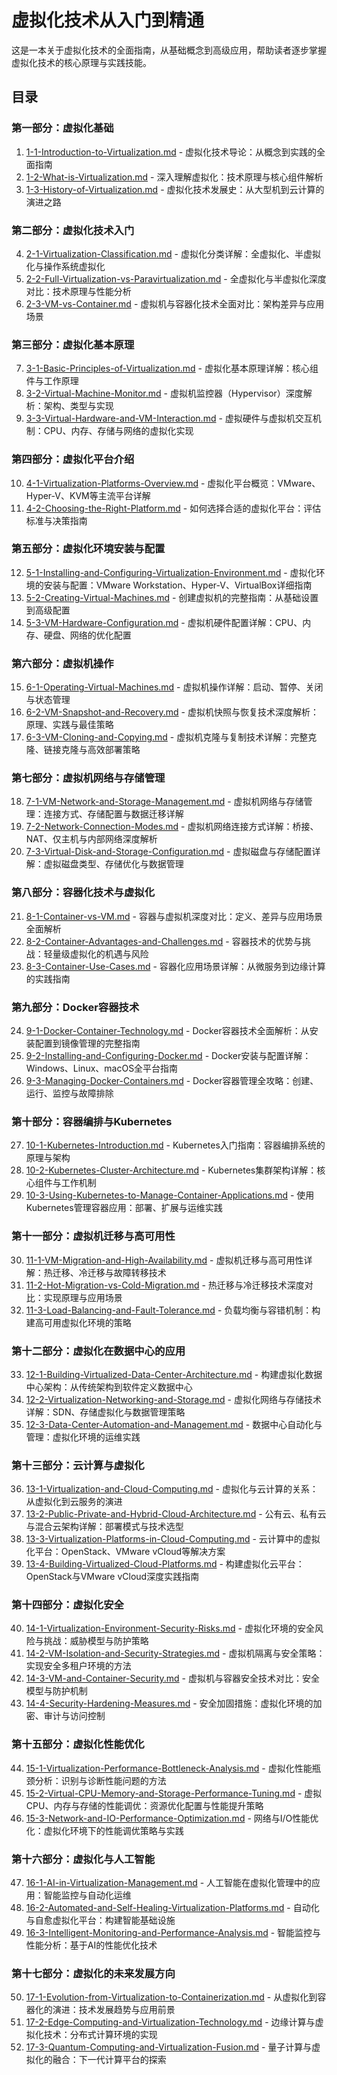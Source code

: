 # 虚拟化技术从入门到精通

这是一本关于虚拟化技术的全面指南，从基础概念到高级应用，帮助读者逐步掌握虚拟化技术的核心原理与实践技能。

## 目录

### 第一部分：虚拟化基础

1. [1-1-Introduction-to-Virtualization.md](file:///d:/github/book-it-vm/1-1-Introduction-to-Virtualization.md) - 虚拟化技术导论：从概念到实践的全面指南
2. [1-2-What-is-Virtualization.md](file:///d:/github/book-it-vm/1-2-What-is-Virtualization.md) - 深入理解虚拟化：技术原理与核心组件解析
3. [1-3-History-of-Virtualization.md](file:///d:/github/book-it-vm/1-3-History-of-Virtualization.md) - 虚拟化技术发展史：从大型机到云计算的演进之路

### 第二部分：虚拟化技术入门

4. [2-1-Virtualization-Classification.md](file:///d:/github/book-it-vm/2-1-Virtualization-Classification.md) - 虚拟化分类详解：全虚拟化、半虚拟化与操作系统虚拟化
5. [2-2-Full-Virtualization-vs-Paravirtualization.md](file:///d:/github/book-it-vm/2-2-Full-Virtualization-vs-Paravirtualization.md) - 全虚拟化与半虚拟化深度对比：技术原理与性能分析
6. [2-3-VM-vs-Container.md](file:///d:/github/book-it-vm/2-3-VM-vs-Container.md) - 虚拟机与容器化技术全面对比：架构差异与应用场景

### 第三部分：虚拟化基本原理

7. [3-1-Basic-Principles-of-Virtualization.md](file:///d:/github/book-it-vm/3-1-Basic-Principles-of-Virtualization.md) - 虚拟化基本原理详解：核心组件与工作原理
8. [3-2-Virtual-Machine-Monitor.md](file:///d:/github/book-it-vm/3-2-Virtual-Machine-Monitor.md) - 虚拟机监控器（Hypervisor）深度解析：架构、类型与实现
9. [3-3-Virtual-Hardware-and-VM-Interaction.md](file:///d:/github/book-it-vm/3-3-Virtual-Hardware-and-VM-Interaction.md) - 虚拟硬件与虚拟机交互机制：CPU、内存、存储与网络的虚拟化实现

### 第四部分：虚拟化平台介绍

10. [4-1-Virtualization-Platforms-Overview.md](file:///d:/github/book-it-vm/4-1-Virtualization-Platforms-Overview.md) - 虚拟化平台概览：VMware、Hyper-V、KVM等主流平台详解
11. [4-2-Choosing-the-Right-Platform.md](file:///d:/github/book-it-vm/4-2-Choosing-the-Right-Platform.md) - 如何选择合适的虚拟化平台：评估标准与决策指南

### 第五部分：虚拟化环境安装与配置

12. [5-1-Installing-and-Configuring-Virtualization-Environment.md](file:///d:/github/book-it-vm/5-1-Installing-and-Configuring-Virtualization-Environment.md) - 虚拟化环境的安装与配置：VMware Workstation、Hyper-V、VirtualBox详细指南
13. [5-2-Creating-Virtual-Machines.md](file:///d:/github/book-it-vm/5-2-Creating-Virtual-Machines.md) - 创建虚拟机的完整指南：从基础设置到高级配置
14. [5-3-VM-Hardware-Configuration.md](file:///d:/github/book-it-vm/5-3-VM-Hardware-Configuration.md) - 虚拟机硬件配置详解：CPU、内存、硬盘、网络的优化配置

### 第六部分：虚拟机操作

15. [6-1-Operating-Virtual-Machines.md](file:///d:/github/book-it-vm/6-1-Operating-Virtual-Machines.md) - 虚拟机操作详解：启动、暂停、关闭与状态管理
16. [6-2-VM-Snapshot-and-Recovery.md](file:///d:/github/book-it-vm/6-2-VM-Snapshot-and-Recovery.md) - 虚拟机快照与恢复技术深度解析：原理、实践与最佳策略
17. [6-3-VM-Cloning-and-Copying.md](file:///d:/github/book-it-vm/6-3-VM-Cloning-and-Copying.md) - 虚拟机克隆与复制技术详解：完整克隆、链接克隆与高效部署策略

### 第七部分：虚拟机网络与存储管理

18. [7-1-VM-Network-and-Storage-Management.md](file:///d:/github/book-it-vm/7-1-VM-Network-and-Storage-Management.md) - 虚拟机网络与存储管理：连接方式、存储配置与数据迁移详解
19. [7-2-Network-Connection-Modes.md](file:///d:/github/book-it-vm/7-2-Network-Connection-Modes.md) - 虚拟机网络连接方式详解：桥接、NAT、仅主机与内部网络深度解析
20. [7-3-Virtual-Disk-and-Storage-Configuration.md](file:///d:/github/book-it-vm/7-3-Virtual-Disk-and-Storage-Configuration.md) - 虚拟磁盘与存储配置详解：虚拟磁盘类型、存储优化与数据管理

### 第八部分：容器化技术与虚拟化

21. [8-1-Container-vs-VM.md](file:///d:/github/book-it-vm/8-1-Container-vs-VM.md) - 容器与虚拟机深度对比：定义、差异与应用场景全面解析
22. [8-2-Container-Advantages-and-Challenges.md](file:///d:/github/book-it-vm/8-2-Container-Advantages-and-Challenges.md) - 容器技术的优势与挑战：轻量级虚拟化的机遇与风险
23. [8-3-Container-Use-Cases.md](file:///d:/github/book-it-vm/8-3-Container-Use-Cases.md) - 容器化应用场景详解：从微服务到边缘计算的实践指南

### 第九部分：Docker容器技术

24. [9-1-Docker-Container-Technology.md](file:///d:/github/book-it-vm/9-1-Docker-Container-Technology.md) - Docker容器技术全面解析：从安装配置到镜像管理的完整指南
25. [9-2-Installing-and-Configuring-Docker.md](file:///d:/github/book-it-vm/9-2-Installing-and-Configuring-Docker.md) - Docker安装与配置详解：Windows、Linux、macOS全平台指南
26. [9-3-Managing-Docker-Containers.md](file:///d:/github/book-it-vm/9-3-Managing-Docker-Containers.md) - Docker容器管理全攻略：创建、运行、监控与故障排除

### 第十部分：容器编排与Kubernetes

27. [10-1-Kubernetes-Introduction.md](file:///d:/github/book-it-vm/10-1-Kubernetes-Introduction.md) - Kubernetes入门指南：容器编排系统的原理与架构
28. [10-2-Kubernetes-Cluster-Architecture.md](file:///d:/github/book-it-vm/10-2-Kubernetes-Cluster-Architecture.md) - Kubernetes集群架构详解：核心组件与工作机制
29. [10-3-Using-Kubernetes-to-Manage-Container-Applications.md](file:///d:/github/book-it-vm/10-3-Using-Kubernetes-to-Manage-Container-Applications.md) - 使用Kubernetes管理容器应用：部署、扩展与运维实践

### 第十一部分：虚拟机迁移与高可用性

30. [11-1-VM-Migration-and-High-Availability.md](file:///d:/github/book-it-vm/11-1-VM-Migration-and-High-Availability.md) - 虚拟机迁移与高可用性详解：热迁移、冷迁移与故障转移技术
31. [11-2-Hot-Migration-vs-Cold-Migration.md](file:///d:/github/book-it-vm/11-2-Hot-Migration-vs-Cold-Migration.md) - 热迁移与冷迁移技术深度对比：实现原理与应用场景
32. [11-3-Load-Balancing-and-Fault-Tolerance.md](file:///d:/github/book-it-vm/11-3-Load-Balancing-and-Fault-Tolerance.md) - 负载均衡与容错机制：构建高可用虚拟化环境的策略

### 第十二部分：虚拟化在数据中心的应用

33. [12-1-Building-Virtualized-Data-Center-Architecture.md](file:///d:/github/book-it-vm/12-1-Building-Virtualized-Data-Center-Architecture.md) - 构建虚拟化数据中心架构：从传统架构到软件定义数据中心
34. [12-2-Virtualization-Networking-and-Storage.md](file:///d:/github/book-it-vm/12-2-Virtualization-Networking-and-Storage.md) - 虚拟化网络与存储技术详解：SDN、存储虚拟化与数据管理策略
35. [12-3-Data-Center-Automation-and-Management.md](file:///d:/github/book-it-vm/12-3-Data-Center-Automation-and-Management.md) - 数据中心自动化与管理：虚拟化环境的运维实践

### 第十三部分：云计算与虚拟化

36. [13-1-Virtualization-and-Cloud-Computing.md](file:///d:/github/book-it-vm/13-1-Virtualization-and-Cloud-Computing.md) - 虚拟化与云计算的关系：从虚拟化到云服务的演进
37. [13-2-Public-Private-and-Hybrid-Cloud-Architecture.md](file:///d:/github/book-it-vm/13-2-Public-Private-and-Hybrid-Cloud-Architecture.md) - 公有云、私有云与混合云架构详解：部署模式与技术选型
38. [13-3-Virtualization-Platforms-in-Cloud-Computing.md](file:///d:/github/book-it-vm/13-3-Virtualization-Platforms-in-Cloud-Computing.md) - 云计算中的虚拟化平台：OpenStack、VMware vCloud等解决方案
39. [13-4-Building-Virtualized-Cloud-Platforms.md](file:///d:/github/book-it-vm/13-4-Building-Virtualized-Cloud-Platforms.md) - 构建虚拟化云平台：OpenStack与VMware vCloud深度实践指南

### 第十四部分：虚拟化安全

40. [14-1-Virtualization-Environment-Security-Risks.md](file:///d:/github/book-it-vm/14-1-Virtualization-Environment-Security-Risks.md) - 虚拟化环境的安全风险与挑战：威胁模型与防护策略
41. [14-2-VM-Isolation-and-Security-Strategies.md](file:///d:/github/book-it-vm/14-2-VM-Isolation-and-Security-Strategies.md) - 虚拟机隔离与安全策略：实现安全多租户环境的方法
42. [14-3-VM-and-Container-Security.md](file:///d:/github/book-it-vm/14-3-VM-and-Container-Security.md) - 虚拟机与容器安全技术对比：安全模型与防护机制
43. [14-4-Security-Hardening-Measures.md](file:///d:/github/book-it-vm/14-4-Security-Hardening-Measures.md) - 安全加固措施：虚拟化环境的加密、审计与访问控制

### 第十五部分：虚拟化性能优化

44. [15-1-Virtualization-Performance-Bottleneck-Analysis.md](file:///d:/github/book-it-vm/15-1-Virtualization-Performance-Bottleneck-Analysis.md) - 虚拟化性能瓶颈分析：识别与诊断性能问题的方法
45. [15-2-Virtual-CPU-Memory-and-Storage-Performance-Tuning.md](file:///d:/github/book-it-vm/15-2-Virtual-CPU-Memory-and-Storage-Performance-Tuning.md) - 虚拟CPU、内存与存储的性能调优：资源优化配置与性能提升策略
46. [15-3-Network-and-IO-Performance-Optimization.md](file:///d:/github/book-it-vm/15-3-Network-and-IO-Performance-Optimization.md) - 网络与I/O性能优化：虚拟化环境下的性能调优策略与实践

### 第十六部分：虚拟化与人工智能

47. [16-1-AI-in-Virtualization-Management.md](file:///d:/github/book-it-vm/16-1-AI-in-Virtualization-Management.md) - 人工智能在虚拟化管理中的应用：智能监控与自动化运维
48. [16-2-Automated-and-Self-Healing-Virtualization-Platforms.md](file:///d:/github/book-it-vm/16-2-Automated-and-Self-Healing-Virtualization-Platforms.md) - 自动化与自愈虚拟化平台：构建智能基础设施
49. [16-3-Intelligent-Monitoring-and-Performance-Analysis.md](file:///d:/github/book-it-vm/16-3-Intelligent-Monitoring-and-Performance-Analysis.md) - 智能监控与性能分析：基于AI的性能优化技术

### 第十七部分：虚拟化的未来发展方向

50. [17-1-Evolution-from-Virtualization-to-Containerization.md](file:///d:/github/book-it-vm/17-1-Evolution-from-Virtualization-to-Containerization.md) - 从虚拟化到容器化的演进：技术发展趋势与应用前景
51. [17-2-Edge-Computing-and-Virtualization-Technology.md](file:///d:/github/book-it-vm/17-2-Edge-Computing-and-Virtualization-Technology.md) - 边缘计算与虚拟化技术：分布式计算环境的实现
52. [17-3-Quantum-Computing-and-Virtualization-Fusion.md](file:///d:/github/book-it-vm/17-3-Quantum-Computing-and-Virtualization-Fusion.md) - 量子计算与虚拟化的融合：下一代计算平台的探索